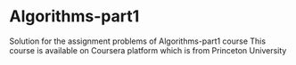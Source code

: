 # Algorithms-part1

Solution for the assignment problems of Algorithms-part1 course
This course is available on Coursera platform which is from Princeton University

